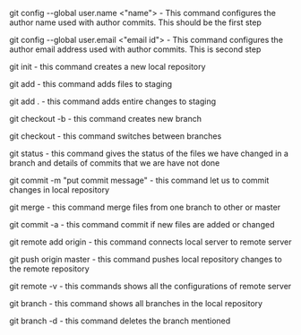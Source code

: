 git config --global user.name <"name"> - This command configures the author name used with author commits. This should be the first step

git config --global user.email <"email id"> - This command configures the author email address used with author commits. This is second step

git init - this command creates a new local repository

git add <filename> - this command adds files to staging

git add . - this command adds entire changes to staging

git checkout -b <branchname>  - this command creates new branch 

git checkout <branchname> - this command switches between branches

git status - this command gives the status of the files we have changed in a branch and details of commits that we are have not done

git commit -m "put commit message" - this command let us to commit changes in local repository

git merge <branchname> - this command merge files from one branch to other or master

git commit -a - this command commit if new files are added or changed 

git remote add origin <server> - this command connects local server to remote server

git push origin master - this command pushes local repository changes to the remote repository

git remote -v - this commands shows all the configurations of remote server

git branch - this command shows all branches in the local repository

git branch -d <branchname> - this command deletes the branch mentioned




 

